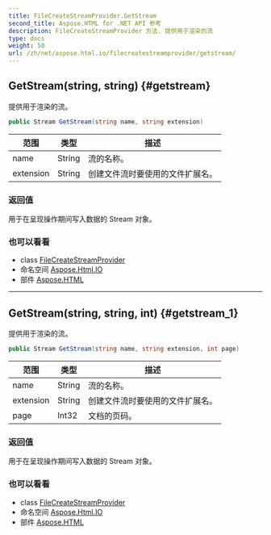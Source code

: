 ```yaml
---
title: FileCreateStreamProvider.GetStream
second_title: Aspose.HTML for .NET API 参考
description: FileCreateStreamProvider 方法. 提供用于渲染的流
type: docs
weight: 50
url: /zh/net/aspose.html.io/filecreatestreamprovider/getstream/
---
```

## GetStream(string, string) {#getstream}

提供用于渲染的流。

```csharp
public Stream GetStream(string name, string extension)
```

| 范围 | 类型 | 描述 |
| --- | --- | --- |
| name | String | 流的名称。 |
| extension | String | 创建文件流时要使用的文件扩展名。 |

### 返回值

用于在呈现操作期间写入数据的 Stream 对象。

### 也可以看看

* class [FileCreateStreamProvider](../)
* 命名空间 [Aspose.Html.IO](../../filecreatestreamprovider/)
* 部件 [Aspose.HTML](../../../)

---

## GetStream(string, string, int) {#getstream_1}

提供用于渲染的流。

```csharp
public Stream GetStream(string name, string extension, int page)
```

| 范围 | 类型 | 描述 |
| --- | --- | --- |
| name | String | 流的名称。 |
| extension | String | 创建文件流时要使用的文件扩展名。 |
| page | Int32 | 文档的页码。 |

### 返回值

用于在呈现操作期间写入数据的 Stream 对象。

### 也可以看看

* class [FileCreateStreamProvider](../)
* 命名空间 [Aspose.Html.IO](../../filecreatestreamprovider/)
* 部件 [Aspose.HTML](../../../)


